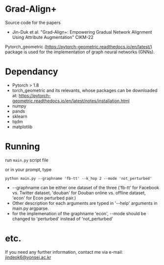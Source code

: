 # Grad-Align+
Source code for the papers
- Jin-Duk et al. "Grad-Align+: Empowering Gradual Network Alignment Using Attribute Augmentation" CIKM-22 


Pytorch_geometric (https://pytorch-geometric.readthedocs.io/en/latest/) package is used for the implementation of graph neural networks (GNNs).

# Dependancy

- Pytorch > 1.8
- torch_geometric and its relevants, whose packages can be downloaded at: https://pytorch-geometric.readthedocs.io/en/latest/notes/installation.html
- numpy
- pands
- sklearn
- tqdm
- matplotlib



# Running

run ``main.py`` script file

or in your prompt, type

``python main.py --graphname 'fb-tt' --k_hop 2 --mode 'not_perturbed' ``  

- --graphname can be either one dataset of the three ('fb-tt' for Facebook vs. Twitter dataset, 'douban' for Douban online vs. offline dataset, 'econ' for Econ perturbed pair.)
- Other description for each arguments are typed in '--help' arguments in main.py argparse.
- for the implemenation of the graphname 'econ', --mode should be changed to 'perturbed' instead of 'not_perturbed'


# etc.
If you need any further information, contact me via e-mail: jindeok6@yonsei.ac.kr
